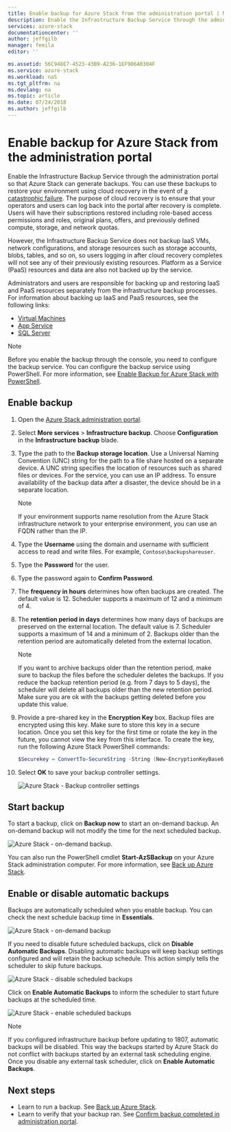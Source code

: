 ```yaml
---
title: Enable backup for Azure Stack from the administration portal | Microsoft Docs
description: Enable the Infrastructure Backup Service through the administration portal so that Azure Stack can be restored if there is a failure.
services: azure-stack
documentationcenter: ''
author: jeffgilb
manager: femila
editor: ''

ms.assetid: 56C948E7-4523-43B9-A236-1EF906A0304F
ms.service: azure-stack
ms.workload: naS
ms.tgt_pltfrm: na
ms.devlang: na
ms.topic: article
ms.date: 07/24/2018
ms.author: jeffgilb
---
```

# Enable backup for Azure Stack from the administration portal
Enable the Infrastructure Backup Service through the administration portal so that Azure Stack can generate backups. You can use these backups to restore your environment using cloud recovery in the event of [a catastrophic failure](.\azure-stack-backup-recover-data.md). The purpose of cloud recovery is to ensure that your operators and users can log back into the portal after recovery is complete. Users will have their subscriptions restored including role-based access permissions and roles, original plans, offers, and previously defined compute, storage, and network quotas.

However, the Infrastructure Backup Service does not backup IaaS VMs, network configurations, and storage resources such as storage accounts, blobs, tables, and so on, so users logging in after cloud recovery completes will not see any of their previously existing resources. Platform as a Service (PaaS) resources and data are also not backed up by the service. 

Administrators and users are responsible for backing up and restoring IaaS and PaaS resources separately from the infrastructure backup processes. For information about backing up IaaS and PaaS resources, see the following links:

- [Virtual Machines](https://docs.microsoft.com/azure/azure-stack/user/azure-stack-manage-vm-protect)
- [App Service](https://docs.microsoft.com/azure/app-service/web-sites-backup)
- [SQL Server](https://docs.microsoft.com/azure/virtual-machines/windows/sql/virtual-machines-windows-sql-server-iaas-overview)


> [!Note]  
> Before you enable the backup through the console, you need to configure the backup service. You can configure the backup service using PowerShell. For more information, see [Enable Backup for Azure Stack with PowerShell](azure-stack-backup-enable-backup-powershell.md).

## Enable backup

1. Open the [Azure Stack administration portal](azure-stack-manage-portals.md).
2. Select **More services** > **Infrastructure backup**. Choose **Configuration** in the **Infrastructure backup** blade.
3. Type the path to the **Backup storage location**. Use a Universal Naming Convention (UNC) string for the path to a file share hosted on a separate device. A UNC string specifies the location of resources such as shared files or devices. For the service, you can use an IP address. To ensure availability of the backup data after a disaster, the  device should be in a separate location.

    > [!Note]  
    > If your environment supports name resolution from the Azure Stack infrastructure network to your enterprise environment, you can use an FQDN rather than the IP.
    
4. Type the **Username** using the domain and username with sufficient access to read and write files. For example, `Contoso\backupshareuser`.
5. Type the **Password** for the user.
6. Type the password again to **Confirm Password**.
7. The **frequency in hours** determines how often backups are created. The default value is 12. Scheduler supports a maximum of 12 and a minimum of 4. 
8. The **retention period in days** determines how many days of backups are preserved on the external location. The default value is 7. Scheduler supports a maximum of 14 and a minimum of 2. Backups older than the retention period are automatically deleted from the external location.

    > [!Note]  
    > If you want to archive backups older than the retention period, make sure to backup the files before the scheduler deletes the backups. If you reduce the backup retention period (e.g. from 7 days to 5 days), the scheduler will delete all backups older than the new retention period. Make sure you are ok with the backups getting deleted before you update this value. 

9. Provide a pre-shared key in the **Encryption Key** box. Backup files are encrypted using this key. Make sure to store this key in a secure location. Once you set this key for the first time or rotate the key in the future, you cannot view the key from this interface. To create the key, run the following Azure Stack PowerShell commands:
    ```powershell
    $Securekey = ConvertTo-SecureString -String (New-EncryptionKeyBase64) -AsPlainText -Force
    ```
10. Select **OK** to save your backup controller settings.

    ![Azure Stack - Backup controller settings](media\azure-stack-backup\backup-controller-settings.png)

## Start backup
To start a backup, click on **Backup now** to start an on-demand backup. An on-demand backup will not modify the time for the next scheduled backup. 

![Azure Stack - on-demand backup](media\azure-stack-backup\on-demand-backup.png).

You can also run the PowerShell cmdlet **Start-AzSBackup** on your Azure Stack administration computer. For more information, see [Back up Azure Stack](azure-stack-backup-back-up-azure-stack.md).

## Enable or disable automatic backups
Backups are automatically scheduled when you enable backup. You can check the next schedule backup time in **Essentials**. 

![Azure Stack - on-demand backup](media\azure-stack-backup\scheduled-backup.png)

If you need to disable future scheduled backups, click on **Disable Automatic Backups**. Disabling automatic backups will keep backup settings configured and will retain the backup schedule. This action simply tells the scheduler to skip future backups. 

![Azure Stack - disable scheduled backups](media\azure-stack-backup\disable-auto-backup.png)

Click on **Enable Automatic Backups** to inform the scheduler to start future backups at the scheduled time. 

![Azure Stack - enable scheduled backups](media\azure-stack-backup\enable-auto-backup.png)


> [!Note]  
> If you configured infrastructure backup before updating to 1807, automatic backups will be disabled. This way the backups started by Azure Stack do not conflict with backups started by an external task scheduling engine. Once you disable any external task scheduler, click on **Enable Automatic Backups**.


## Next steps

- Learn to run a backup. See [Back up Azure Stack](azure-stack-backup-back-up-azure-stack.md ).
- Learn to verify that your backup ran. See [Confirm backup completed in administration portal](azure-stack-backup-back-up-azure-stack.md).
